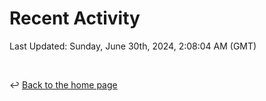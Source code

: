 # Recent Activity

<!--RECENT_ACTIVITY:start-->
<!--RECENT_ACTIVITY:end-->

<!--RECENT_ACTIVITY:last_update-->
Last Updated: Sunday, June 30th, 2024, 2:08:04 AM (GMT)
<!--RECENT_ACTIVITY:last_update_end-->

<br>

↩️ [Back to the home page](/README.md)
